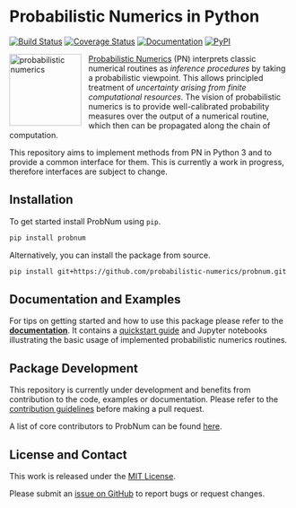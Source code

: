 # Probabilistic Numerics in Python

[![Build Status](https://img.shields.io/travis/probabilistic-numerics/probnum/master.svg?logo=travis%20ci&logoColor=white&label=Travis%20CI)](https://travis-ci.org/probabilistic-numerics/probnum)
[![Coverage Status](https://img.shields.io/codecov/c/gh/probabilistic-numerics/probnum/master?label=Coverage&logo=codecov&logoColor=white)](https://codecov.io/gh/probabilistic-numerics/probnum/branch/master)
[![Documentation](https://img.shields.io/readthedocs/probnum.svg?logo=read%20the%20docs&logoColor=white&label=Documentation)](https://probnum.readthedocs.io)
[![PyPI](https://img.shields.io/pypi/v/probnum?label=PyPI&logo=pypi&logoColor=white)](https://pypi.org/project/probnum/)
<br>

<a href="https://probnum.readthedocs.io"><img align="left" src="https://raw.githubusercontent.com/probabilistic-numerics/probnum/master/docs/source/img/pn_logo.png" alt="probabilistic numerics" width="128" style="padding-right: 10px; padding left: 10px;" title="Probabilistic Numerics on GitHub"/></a> 
[Probabilistic Numerics](https://doi.org/10.1098/rspa.2015.0142) (PN) interprets classic numerical routines as 
_inference procedures_ by taking a probabilistic viewpoint. This allows principled treatment of _uncertainty arising 
from finite computational resources_. The vision of probabilistic numerics is to provide well-calibrated probability 
measures over the output of a numerical routine, which then can be propagated along the chain of computation.

This repository aims to implement methods from PN in Python 3 and to provide a common interface for them. This is
currently a work in progress, therefore interfaces are subject to change.

## Installation
To get started install ProbNum using `pip`.
```bash
pip install probnum
```
Alternatively, you can install the package from source.
```bash
pip install git+https://github.com/probabilistic-numerics/probnum.git
```

## Documentation and Examples
For tips on getting started and how to use this package please refer to the
[**documentation**](https://probnum.readthedocs.io). It contains a [quickstart guide](https://probnum.readthedocs.io/en/latest/introduction/quickstart.html) and Jupyter notebooks illustrating the basic usage of implemented probabilistic numerics routines.

## Package Development
This repository is currently under development and benefits from contribution to the code, examples or documentation.
Please refer to the [contribution guidelines](https://probnum.readthedocs.io/en/latest/development/contributing.html) before 
making a pull request.

A list of core contributors to ProbNum can be found 
[here](https://probnum.readthedocs.io/en/latest/development/code_contributors.html).

## License and Contact
This work is released under the [MIT License](https://github.com/probabilistic-numerics/probnum/blob/master/LICENSE.txt).

Please submit an [issue on GitHub](https://github.com/probabilistic-numerics/probnum/issues/new) to report bugs or 
request changes.
